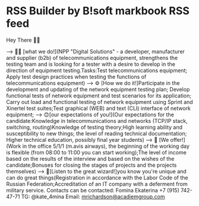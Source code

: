 # RSS Builder by B!soft markbook RSS feed
Hey There 👋👋

—> 🙋‍♀️ [what we do!](NPP "Digital Solutions" - a developer, manufacturer and supplier (b2b) of telecommunications equipment, strengthens the testing team and is looking for a tester with a desire to develop in the direction of equipment testing.Tasks:Test telecommunications equipment; Apply test design practices when testing the functions of telecommunications equipment)
—> ⚙ [How we do it!]Participate in the development and updating of the network equipment testing plan; Develop functional tests of network equipment and test scenarios for its application; Carry out load and functional testing of network equipment using Sprint and Xinertel test suites;Test graphical (WEB) and text (CLI) interface of network equipment; 
—> 😊[our expectations of you!](Our expectations for the candidate:Knowledge in telecommunications and networks (TCP/IP stack, switching, routing)Knowledge of testing theory;High learning ability and susceptibility to new things; the level of reading technical documentation; Higher technical education, possibly final year students)
—> 🍔 [We offer!] (Work in the office 5/1/1 (m.avis airways), the beginning of the working day is flexible (from 08:00 to 11:00 you can start working);The level of income based on the results of the interview and based on the wishes of the candidate;Bonuses for closing the stages of projects and the projects themselves)
—> 🧙[Listen to the great wizard!]you know you're unique and can do great things(Registration in accordance with the Labor Code of the Russian Federation;Accreditation of an IT company with a deferment from military service.
Contacts can be contacted:
Fomina Ekaterina
+7 (915) 742-47-71
TG: @kate_4mina
Email: mrichardson@acadiemgroup.com


